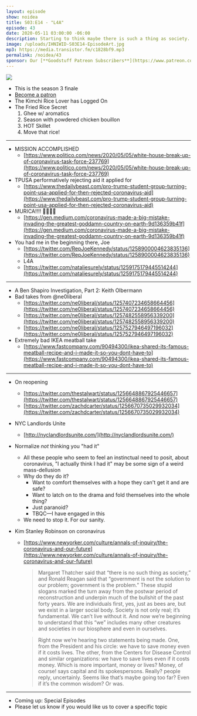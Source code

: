 ```yaml
---
layout: episode
show: noidea
title: S03:E14 - "L4A"
episode: 43
date: 2020-05-11 03:00:00 -06:00
description: Starting to think maybe there is such a thing as society.
image: /uploads/IHNIWID-S03E14-EpisodeArt.jpg
mp3: https://media.transistor.fm/c1828bf9.mp3
permalink: /noidea/43
sponsor: Our [**Goodstuff Patreon Subscribers**](https://www.patreon.com/goodstuff "Goodstuff on Patreon") and listeners just like you! Support your favorite podcasts directly to get exclusive unedited episodes and more.
---
```


![](/uploads/IHNIWID-S03E14-EpisodeArt.jpg)

- This is the season 3 finale
- [Become a patron](https://www.patreon.com/goodstuff)
- The Kimchi Rice Lover has Logged On
- The Fried Rice Secret
    1. Ghee w/ aromatics
    2. Season with powdered chicken bouillon
    3. HOT Skillet
    4. Move that rice!

---

- MISSION ACCOMPLISHED
    - [https://www.politico.com/news/2020/05/05/white-house-break-up-of-coronavirus-task-force-237769](https://www.politico.com/news/2020/05/05/white-house-break-up-of-coronavirus-task-force-237769)
- TPUSA performatively rejecting aid it applied for
    - [https://www.thedailybeast.com/pro-trump-student-group-turning-point-usa-applied-for-then-rejected-coronavirus-aid](https://www.thedailybeast.com/pro-trump-student-group-turning-point-usa-applied-for-then-rejected-coronavirus-aid)
- MURICA!!!! 💪🇺🇸🦅
    - [https://gen.medium.com/coronavirus-made-a-big-mistake-invading-the-greatest-goddamn-country-on-earth-9d136359b41f](https://gen.medium.com/coronavirus-made-a-big-mistake-invading-the-greatest-goddamn-country-on-earth-9d136359b41f)
- You had me in the beginning there, Joe
    - [https://twitter.com/RepJoeKennedy/status/1258900004623835136](https://twitter.com/RepJoeKennedy/status/1258900004623835136)
    - L4A
    - [https://twitter.com/nataliesurely/status/1259175179445514244](https://twitter.com/nataliesurely/status/1259175179445514244)

---

- A Ben Shapiro Investigation, Part 2: Keith Olbermann
- Bad takes from @ne0liberal
    - [https://twitter.com/ne0liberal/status/1257407234658664456](https://twitter.com/ne0liberal/status/1257407234658664456)
    - [https://twitter.com/ne0liberal/status/1257482558956339200](https://twitter.com/ne0liberal/status/1257482558956339200)
    - [https://twitter.com/ne0liberal/status/1257527946497196032](https://twitter.com/ne0liberal/status/1257527946497196032)
- Extremely bad IKEA meatball take
    - [https://www.fastcompany.com/90494300/ikea-shared-its-famous-meatball-recipe-and-i-made-it-so-you-dont-have-to](https://www.fastcompany.com/90494300/ikea-shared-its-famous-meatball-recipe-and-i-made-it-so-you-dont-have-to)

---

- On reopening
	- [https://twitter.com/thestalwart/status/1256648867925446657](https://twitter.com/thestalwart/status/1256648867925446657)
    - [https://twitter.com/zachdcarter/status/1256670735029932034](https://twitter.com/zachdcarter/status/1256670735029932034)

- NYC Landlords Unite
    - [http://nyclandlordsunite.com/](http://nyclandlordsunite.com/)
- Normalize *not* thinking you "had it"
    - All these people who seem to feel an instinctual need to posit, about coronavirus, "I actually think I had it" may be some sign of a weird mass-dellusion
    - Why do they do it?
        - Want to comfort themselves with a hope they can't get it and are safe?
        - Want to latch on to the drama and fold themselves into the whole thing?
        - Just paranoid?
        - TBQC—I have engaged in this
    - We need to stop it. For our sanity.
- Kim Stanley Robinson on coronavirus
    - [https://www.newyorker.com/culture/annals-of-inquiry/the-coronavirus-and-our-future](https://www.newyorker.com/culture/annals-of-inquiry/the-coronavirus-and-our-future)

        > Margaret Thatcher said that “there is no such thing as society,” and Ronald Reagan said that “government is not the solution to our problem; government is the problem.” These stupid slogans marked the turn away from the postwar period of reconstruction and underpin much of the bullshit of the past forty years.
        We are individuals first, yes, just as bees are, but we exist in a larger social body. Society is not only real; it’s fundamental. We can’t live without it. And now we’re beginning to understand that this “we” includes many other creatures and societies in our biosphere and even in ourselves.

        > Right now we’re hearing two statements being made. One, from the President and his circle: we have to save money even if it costs lives. The other, from the Centers for Disease Control and similar organizations: we have to save lives even if it costs money. Which is more important, money or lives? Money, of course! says capital and its spokespersons. Really? people reply, uncertainly. Seems like that’s maybe going too far? Even if it’s the common wisdom? Or was.

---

- Coming up: Special Episodes
- Please let us know if you would like us to cover a specific topic